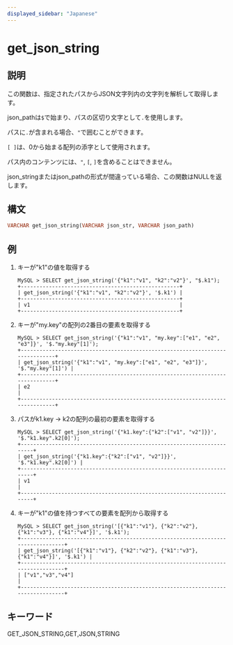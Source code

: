 ```yaml
---
displayed_sidebar: "Japanese"
---
```


# get_json_string

## 説明

この関数は、指定されたパスからJSON文字列内の文字列を解析して取得します。

json_pathは`$`で始まり、パスの区切り文字として`.`を使用します。

パスに`.`が含まれる場合、`"`で囲むことができます。

`[ ]`は、0から始まる配列の添字として使用されます。

パス内のコンテンツには、`"`, `[`, `]`を含めることはできません。

json_stringまたはjson_pathの形式が間違っている場合、この関数はNULLを返します。

## 構文

```Haskell
VARCHAR get_json_string(VARCHAR json_str, VARCHAR json_path)
```

## 例

1. キーが"k1"の値を取得する

    ```Plain Text
    MySQL > SELECT get_json_string('{"k1":"v1", "k2":"v2"}', "$.k1");
    +---------------------------------------------------+
    | get_json_string('{"k1":"v1", "k2":"v2"}', '$.k1') |
    +---------------------------------------------------+
    | v1                                                |
    +---------------------------------------------------+
    ```

2. キーが"my.key"の配列の2番目の要素を取得する

    ```Plain Text
    MySQL > SELECT get_json_string('{"k1":"v1", "my.key":["e1", "e2", "e3"]}', '$."my.key"[1]');
    +------------------------------------------------------------------------------+
    | get_json_string('{"k1":"v1", "my.key":["e1", "e2", "e3"]}', '$."my.key"[1]') |
    +------------------------------------------------------------------------------+
    | e2                                                                           |
    +------------------------------------------------------------------------------+
    ```

3. パスがk1.key -> k2の配列の最初の要素を取得する

    ```Plain Text
    MySQL > SELECT get_json_string('{"k1.key":{"k2":["v1", "v2"]}}', '$."k1.key".k2[0]');
    +-----------------------------------------------------------------------+
    | get_json_string('{"k1.key":{"k2":["v1", "v2"]}}', '$."k1.key".k2[0]') |
    +-----------------------------------------------------------------------+
    | v1                                                                    |
    +-----------------------------------------------------------------------+
    ```

4. キーが"k1"の値を持つすべての要素を配列から取得する

    ```Plain Text
    MySQL > SELECT get_json_string('[{"k1":"v1"}, {"k2":"v2"}, {"k1":"v3"}, {"k1":"v4"}]', '$.k1');
    +---------------------------------------------------------------------------------+
    | get_json_string('[{"k1":"v1"}, {"k2":"v2"}, {"k1":"v3"}, {"k1":"v4"}]', '$.k1') |
    +---------------------------------------------------------------------------------+
    | ["v1","v3","v4"]                                                                |
    +---------------------------------------------------------------------------------+
    ```

## キーワード

GET_JSON_STRING,GET,JSON,STRING
